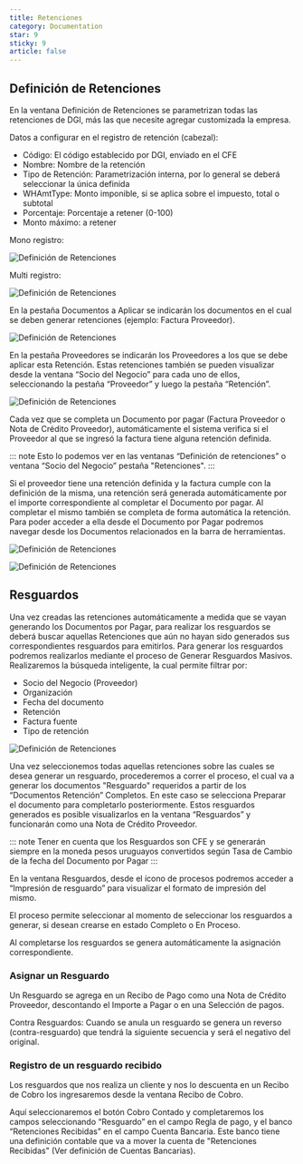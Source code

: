 ```yaml
---
title: Retenciones
category: Documentation
star: 9
sticky: 9
article: false
---
```


## Definición de Retenciones

En la ventana Definición de Retenciones se parametrizan todas las retenciones de DGI, más las que necesite agregar customizada la empresa.

Datos a configurar en el registro de retención (cabezal):

* Código: El código establecido por DGI, enviado en el CFE
* Nombre: Nombre de la retención
* Tipo de Retención: Parametrización interna, por lo general se deberá seleccionar la única definida
* WHAmtType: Monto imponible, si se aplica sobre el impuesto, total o subtotal
* Porcentaje: Porcentaje a retener (0-100)
* Monto máximo: a retener

Mono registro:

![Definición de Retenciones](/assets/img/docs/balance-management/bam-ret1.png)

Multi registro:

![Definición de Retenciones](/assets/img/docs/balance-management/bam-ret2.png)

En la pestaña Documentos a Aplicar se indicarán los documentos en el cual se deben generar retenciones (ejemplo: Factura Proveedor).

![Definición de Retenciones](/assets/img/docs/balance-management/bam-ret3.png)

En la pestaña Proveedores se indicarán los Proveedores a los que se debe aplicar esta Retención. Estas retenciones también se pueden visualizar desde la ventana “Socio del Negocio” para cada uno de ellos, seleccionando la pestaña “Proveedor” y luego la pestaña “Retención”.

![Definición de Retenciones](/assets/img/docs/balance-management/bam-ret4.png)

Cada vez que se completa un Documento por pagar (Factura Proveedor o Nota de Crédito Proveedor), automáticamente el sistema verifica si el Proveedor al que se ingresó la factura tiene alguna retención definida.

::: note
Esto lo podemos ver en las ventanas “Definición de retenciones" o ventana “Socio del Negocio” pestaña "Retenciones".
:::

Si el proveedor tiene una retención definida y la factura cumple con la definición de la misma, una retención será generada automáticamente por el importe correspondiente al completar el Documento por pagar.
Al completar el mismo también se completa de forma automática la retención.
Para poder acceder a ella desde el Documento por Pagar podremos navegar desde los Documentos relacionados en la barra de herramientas.

![Definición de Retenciones](/assets/img/docs/balance-management/bam-ret5.png)

![Definición de Retenciones](/assets/img/docs/balance-management/bam-ret6.png)

## Resguardos

Una vez creadas las retenciones automáticamente a medida que se vayan generando los Documentos por Pagar, para realizar los resguardos se deberá buscar aquellas Retenciones que aún no hayan sido generados sus correspondientes resguardos para emitirlos.
Para generar los resguardos podremos realizarlos mediante el proceso de Generar Resguardos Masivos. Realizaremos la búsqueda inteligente, la cual permite filtrar por:

* Socio del Negocio (Proveedor)
* Organización
* Fecha del documento
* Retención
* Factura fuente
* Tipo de retención

![Definición de Retenciones](/assets/img/docs/balance-management/bam-ret7.png)

Una vez seleccionemos todas aquellas retenciones sobre las cuales se desea generar un resguardo, procederemos a correr el proceso, el cual va a generar los documentos "Resguardo" requeridos a partir de los “Documentos Retención” Completos. 
En este caso se selecciona Preparar el documento para completarlo posteriormente.
Estos resguardos generados es posible visualizarlos en la ventana “Resguardos” y funcionarán como una Nota de Crédito Proveedor.

::: note
Tener en cuenta que los Resguardos son CFE y se generarán siempre en la moneda pesos uruguayos convertidos según Tasa de Cambio de la fecha del Documento por Pagar
:::

En la ventana Resguardos, desde el ícono de procesos podremos acceder a “Impresión de resguardo” para visualizar el formato de impresión del mismo.

El proceso permite seleccionar al momento de seleccionar los resguardos a generar, si desean crearse en estado Completo o En Proceso.

Al completarse los resguardos se genera automáticamente la asignación correspondiente.

### Asignar un Resguardo

Un Resguardo se agrega en un Recibo de Pago como una Nota de Crédito Proveedor, descontando el Importe a Pagar o en una Selección de pagos.

Contra Resguardos:
Cuando se anula un resguardo se genera un reverso (contra-resguardo) que tendrá la siguiente secuencia y será el negativo del original.

### Registro de un resguardo recibido

Los resguardos que nos realiza un cliente y nos lo descuenta en un Recibo de Cobro los ingresaremos desde la ventana Recibo de Cobro.

Aquí seleccionaremos el botón Cobro Contado y completaremos los campos seleccionando “Resguardo” en el campo Regla de pago, y el banco “Retenciones Recibidas” en el campo Cuenta Bancaria.
Este banco tiene una definición contable que va a mover la cuenta de "Retenciones Recibidas" (Ver definición de Cuentas Bancarias).